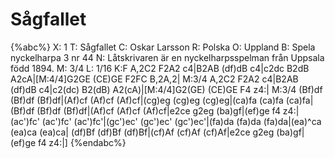 # Sågfallet

{%abc%}
X: 1
T: Sågfallet
C: Oskar Larsson
R: Polska
O: Uppland
B: Spela nyckelharpa 3 nr 44
N: Låtskrivaren är en nyckelharpsspelman från Uppsala född 1894.
M: 3/4
L: 1/16
K:F
A,2C2 F2A2 c4|B2AB (df)dB c4|c2dc B2dB A2cA|[M:4/4]G2GE (CE)GE F2FC B,2A,2|
M:3/4
A,2C2 F2A2 c4|B2AB (df)dB c4|c2(dc) B2(dB) A2(cA)|[M:4/4]G2(GE) (CE)GE F4 z4:|
M:3/4
(Bf)df (Bf)df (Bf)df|(Af)cf (Af)cf (Af)cf|(cg)eg (cg)eg (cg)eg|(ca)fa (ca)fa (ca)fa|
(Bf)df (Bf)df (Bf)df|(Af)cf (Af)cf (Af)cf|e2ce g2eg (ba)gf|(ef)ge f4 z4:|
(ac')fc' (ac')fc' (ac')fc'|(gc')ec' (gc')ec' (gc')ec'|(fa)da (fa)da (fa)da|(ea)^ca (ea)ca (ea)ca|
(df)Bf (df)Bf (df)Bf|(cf)Af (cf)Af (cf)Af|e2ce g2eg (ba)gf|(ef)ge f4 z4:|]
{%endabc%}

